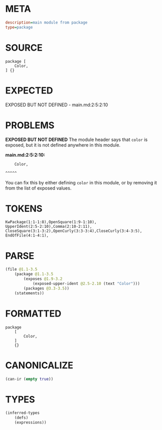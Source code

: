 # META
~~~ini
description=main module from package
type=package
~~~
# SOURCE
~~~roc
package [
    Color,
] {}
~~~
# EXPECTED
EXPOSED BUT NOT DEFINED - main.md:2:5:2:10
# PROBLEMS
**EXPOSED BUT NOT DEFINED**
The module header says that `color` is exposed, but it is not defined anywhere in this module.

**main.md:2:5:2:10:**
```roc
    Color,
```
    ^^^^^
You can fix this by either defining `color` in this module, or by removing it from the list of exposed values.

# TOKENS
~~~zig
KwPackage(1:1-1:8),OpenSquare(1:9-1:10),
UpperIdent(2:5-2:10),Comma(2:10-2:11),
CloseSquare(3:1-3:2),OpenCurly(3:3-3:4),CloseCurly(3:4-3:5),
EndOfFile(4:1-4:1),
~~~
# PARSE
~~~clojure
(file @1.1-3.5
	(package @1.1-3.5
		(exposes @1.9-3.2
			(exposed-upper-ident @2.5-2.10 (text "Color")))
		(packages @3.3-3.5))
	(statements))
~~~
# FORMATTED
~~~roc
package
	[
		Color,
	]
	{}
~~~
# CANONICALIZE
~~~clojure
(can-ir (empty true))
~~~
# TYPES
~~~clojure
(inferred-types
	(defs)
	(expressions))
~~~

